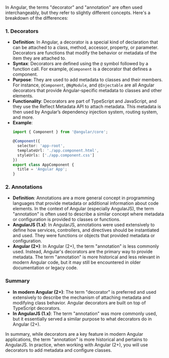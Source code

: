 In Angular, the terms "decorator" and "annotation" are often used interchangeably, but they refer to slightly different concepts. Here's a breakdown of the differences:

### 1. **Decorators**

- **Definition**: In Angular, a decorator is a special kind of declaration that can be attached to a class, method, accessor, property, or parameter. Decorators are functions that modify the behavior or metadata of the item they are attached to.
- **Syntax**: Decorators are defined using the `@` symbol followed by a function call. For example, `@Component` is a decorator that defines a component.
- **Purpose**: They are used to add metadata to classes and their members. For instance, `@Component`, `@NgModule`, and `@Injectable` are all Angular decorators that provide Angular-specific metadata to classes and other elements.
- **Functionality**: Decorators are part of TypeScript and JavaScript, and they use the Reflect Metadata API to attach metadata. This metadata is then used by Angular’s dependency injection system, routing system, and more.
- **Example**:
  ```typescript
  import { Component } from '@angular/core';

  @Component({
    selector: 'app-root',
    templateUrl: './app.component.html',
    styleUrls: ['./app.component.css']
  })
  export class AppComponent {
    title = 'Angular App';
  }
  ```

### 2. **Annotations**

- **Definition**: Annotations are a more general concept in programming languages that provide metadata or additional information about code elements. In the context of Angular (especially AngularJS), the term "annotation" is often used to describe a similar concept where metadata or configuration is provided to classes or functions.
- **AngularJS (1.x)**: In AngularJS, annotations were used extensively to define how services, controllers, and directives should be instantiated and used. They were functions or objects that provided metadata or configuration.
- **Angular (2+)**: In Angular (2+), the term "annotation" is less commonly used. Instead, Angular's decorators are the primary way to provide metadata. The term "annotation" is more historical and less relevant in modern Angular code, but it may still be encountered in older documentation or legacy code.

### Summary

- **In modern Angular (2+)**: The term "decorator" is preferred and used extensively to describe the mechanism of attaching metadata and modifying class behavior. Angular decorators are built on top of TypeScript decorators.
- **In AngularJS (1.x)**: The term "annotation" was more commonly used, but it essentially served a similar purpose to what decorators do in Angular (2+).

In summary, while decorators are a key feature in modern Angular applications, the term "annotation" is more historical and pertains to AngularJS. In practice, when working with Angular (2+), you will use decorators to add metadata and configure classes.